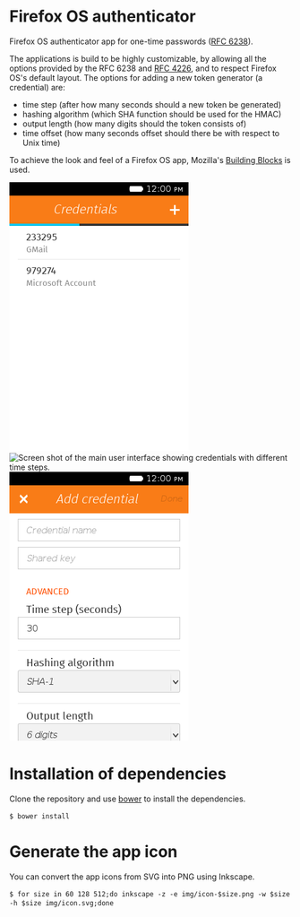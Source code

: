 Firefox OS authenticator
========================
Firefox OS authenticator app for one-time passwords ([RFC
6238](http://tools.ietf.org/html/rfc6238)).

The applications is build to be highly customizable, by allowing all the
options provided by the RFC 6238 and [RFC
4226](http://tools.ietf.org/html/rfc4226), and to respect Firefox OS's
default layout.
The options for adding a new token generator (a credential) are:
* time step (after how many seconds should a new token be generated)
* hashing algorithm (which SHA function should be used for the HMAC)
* output length (how many digits should the token consists of)
* time offset (how many seconds offset should there be with respect to
  Unix time)

To achieve the look and feel of a Firefox OS app, Mozilla's [Building
Blocks](https://developer.mozilla.org/en-US/Apps/Design/Firefox_OS_building_blocks)
is used.

![Screen shot of the main user interface.](screenshots/main.png
"Default view with a few added credentials")
![Screen shot of the main user interface showing credentials with
different time steps.](screenshots/custom.png "Default view, but now the
credentials have different time steps")
![Screen shot showing several options.](screenshots/add.png
"View for adding a new credential")

Installation of dependencies
============================
Clone the repository and use [bower](http://bower.io/) to install the
dependencies.

    $ bower install

Generate the app icon
=====================
You can convert the app icons from SVG into PNG using Inkscape.

    $ for size in 60 128 512;do inkscape -z -e img/icon-$size.png -w $size -h $size img/icon.svg;done
